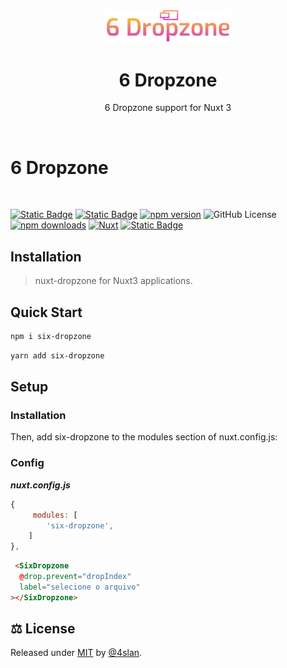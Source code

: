 <div align="center">
<img src=".github/six-dropzone.svg" width="200">
</div>
<h1 align="center"> 6 Dropzone</h1>
    <p align="center">6 Dropzone support for Nuxt 3</p>
<br>


<h1>6 Dropzone</h1>
<br>

[![Static Badge](https://img.shields.io/badge/NPM:six-dropzone?style=flat-square&colorA=18181B&colorB=28CF8D)](https://www.npmjs.com/package/six-dropzone)
[![Static Badge](https://img.shields.io/badge/GITHUB:six-dropzone?style=flat-square&colorA=18181B&colorB=28CF8D)](https://github.com/4slanK/six-dropzone)
[![npm version](https://img.shields.io/npm/v/six-dropzone/latest.svg?style=flat-square&colorA=18181B&colorB=28CF8D)](https://www.npmjs.com/package/six-dropzone)
![GitHub License][license]
[![npm downloads](https://img.shields.io/npm/dt/six-dropzone.svg?style=flat-square&colorA=18181B&colorB=28CF8D)](https://www.npmjs.com/package/six-dropzone)
[![Nuxt][nuxt-src]][nuxt-href]
[![Static Badge](https://img.shields.io/badge/-%E2%99%A5%20Sponsors-ec5cc6?style=flat-square)](https://github.com/sponsors/4sllan)



## Installation

> nuxt-dropzone for Nuxt3 applications.

## Quick Start

```sh
npm i six-dropzone
```

```sh
yarn add six-dropzone
```

## Setup

### Installation

Then, add six-dropzone to the modules section of nuxt.config.js:

### Config

***nuxt.config.js***

``` js
{
     modules: [
        'six-dropzone',
    ]
},

```

```html
 <SixDropzone
  @drop.prevent="dropIndex"
  label="selecione o arquivo"
></SixDropzone>
```




## ⚖️ License

Released under [MIT](/LICENSE) by [@4slan](https://github.com/4sllan).


[license]: https://img.shields.io/github/license/4sllan/six-dropzone?style=flat-square&colorA=18181B&colorB=28CF8D

[nuxt-src]: https://img.shields.io/badge/Nuxt-18181B?logo=nuxt.js

[nuxt-href]: https://nuxt.com
